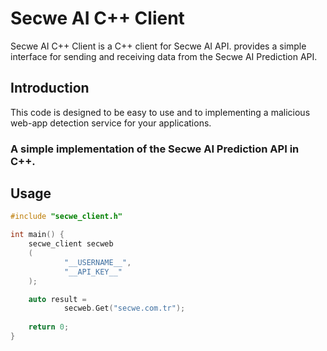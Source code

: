 # Secwe AI C++ Client
Secwe AI C++ Client is a C++ client for Secwe AI API.
provides a simple interface for sending and receiving data from the Secwe AI Prediction API.

## Introduction
This code is designed to be easy to use and to implementing a malicious web-app detection service for your applications.
### A simple implementation of the Secwe AI Prediction API in C++.

## Usage
```cpp
#include "secwe_client.h"

int main() {
    secwe_client secweb
    (
            "__USERNAME__",
            "__API_KEY__"
    );

    auto result =
            secweb.Get("secwe.com.tr");
    
    return 0;
}
```
